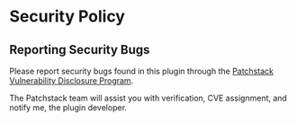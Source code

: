 # Security Policy

## Reporting Security Bugs

Please report security bugs found in this plugin through the [Patchstack Vulnerability Disclosure Program](https://patchstack.com/database/vdp/clicky). 

The Patchstack team will assist you with verification, CVE assignment, and notify me, the plugin developer.
